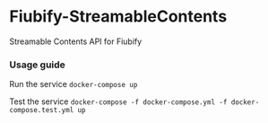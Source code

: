 # Fiubify-StreamableContents

Streamable Contents API for Fiubify

### Usage guide

Run the service
``docker-compose up``

Test the service
``docker-compose -f docker-compose.yml -f docker-compose.test.yml up``
